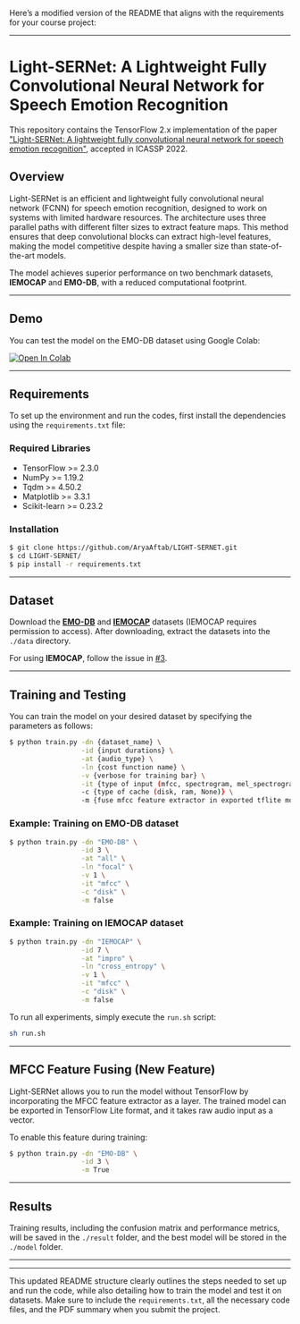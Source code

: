Here’s a modified version of the README that aligns with the requirements for your course project:

---

# Light-SERNet: A Lightweight Fully Convolutional Neural Network for Speech Emotion Recognition

This repository contains the TensorFlow 2.x implementation of the paper ["Light-SERNet: A lightweight fully convolutional neural network for speech emotion recognition"](https://arxiv.org/abs/2110.03435), accepted in ICASSP 2022.

## Overview

Light-SERNet is an efficient and lightweight fully convolutional neural network (FCNN) for speech emotion recognition, designed to work on systems with limited hardware resources. The architecture uses three parallel paths with different filter sizes to extract feature maps. This method ensures that deep convolutional blocks can extract high-level features, making the model competitive despite having a smaller size than state-of-the-art models.

The model achieves superior performance on two benchmark datasets, **IEMOCAP** and **EMO-DB**, with a reduced computational footprint.

---

## Demo

You can test the model on the EMO-DB dataset using Google Colab:

[![Open In Colab](https://colab.research.google.com/assets/colab-badge.svg)](https://colab.research.google.com/github/AryaAftab/LIGHT-SERNET/blob/master/Demo_Light_SERNet.ipynb)

---

## Requirements

To set up the environment and run the codes, first install the dependencies using the `requirements.txt` file:

### Required Libraries

- TensorFlow >= 2.3.0
- NumPy >= 1.19.2
- Tqdm >= 4.50.2
- Matplotlib >= 3.3.1
- Scikit-learn >= 0.23.2

### Installation

```bash
$ git clone https://github.com/AryaAftab/LIGHT-SERNET.git
$ cd LIGHT-SERNET/
$ pip install -r requirements.txt
```

---

## Dataset

Download the **[EMO-DB](http://emodb.bilderbar.info/download/download.zip)** and **[IEMOCAP](https://sail.usc.edu/iemocap/iemocap_release.htm)** datasets (IEMOCAP requires permission to access). After downloading, extract the datasets into the `./data` directory.

For using **IEMOCAP**, follow the issue in [#3](../../issues/3).

---

## Training and Testing

You can train the model on your desired dataset by specifying the parameters as follows:

```bash
$ python train.py -dn {dataset_name} \
                  -id {input durations} \
                  -at {audio_type} \
                  -ln {cost function name} \
                  -v {verbose for training bar} \
                  -it {type of input (mfcc, spectrogram, mel_spectrogram)} \
                  -c {type of cache (disk, ram, None)} \
                  -m {fuse mfcc feature extractor in exported tflite model}
```

### Example: Training on EMO-DB dataset

```bash
$ python train.py -dn "EMO-DB" \
                  -id 3 \
                  -at "all" \
                  -ln "focal" \
                  -v 1 \
                  -it "mfcc" \
                  -c "disk" \
                  -m false
```

### Example: Training on IEMOCAP dataset

```bash
$ python train.py -dn "IEMOCAP" \
                  -id 7 \
                  -at "impro" \
                  -ln "cross_entropy" \
                  -v 1 \
                  -it "mfcc" \
                  -c "disk" \
                  -m false
```

To run all experiments, simply execute the `run.sh` script:

```bash
sh run.sh
```

---

## MFCC Feature Fusing (New Feature)

Light-SERNet allows you to run the model without TensorFlow by incorporating the MFCC feature extractor as a layer. The trained model can be exported in TensorFlow Lite format, and it takes raw audio input as a vector.

To enable this feature during training:

```bash
$ python train.py -dn "EMO-DB" \
                  -id 3 \
                  -m True
```

---

## Results

Training results, including the confusion matrix and performance metrics, will be saved in the `./result` folder, and the best model will be stored in the `./model` folder.

---

---

This updated README structure clearly outlines the steps needed to set up and run the code, while also detailing how to train the model and test it on datasets. Make sure to include the `requirements.txt`, all the necessary code files, and the PDF summary when you submit the project.
